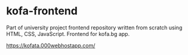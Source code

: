 # kofa-frontend

Part of university project frontend repository written from scratch using HTML, CSS, JavaScript.
Frontend for kofa.bg app.

https://kofata.000webhostapp.com/

